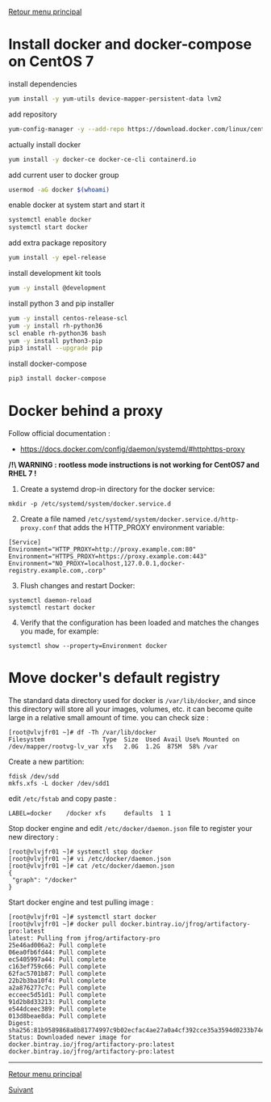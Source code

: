 [Retour menu principal](../README.md)

# Install docker and docker-compose on CentOS 7
install dependencies
```bash
yum install -y yum-utils device-mapper-persistent-data lvm2
  ```
add repository
 ```bash
yum-config-manager -y --add-repo https://download.docker.com/linux/centos/docker-ce.repo
  ```
actually install docker
```bash
yum install -y docker-ce docker-ce-cli containerd.io
```
add current user to docker group
```bash
usermod -aG docker $(whoami)
```
enable docker at system start and start it
```bash
systemctl enable docker
systemctl start docker
```
add extra package repository
```bash
yum install -y epel-release
```
install development kit tools
```bash
yum -y install @development
```
install python 3 and pip installer
```bash
yum -y install centos-release-scl
yum -y install rh-python36
scl enable rh-python36 bash
yum -y install python3-pip
pip3 install --upgrade pip
```
install docker-compose
```bash
pip3 install docker-compose
```

# Docker behind a proxy

Follow official documentation :

- https://docs.docker.com/config/daemon/systemd/#httphttps-proxy

**/!\ WARNING : rootless mode instructions is not working for CentOS7 and RHEL 7 !**

1. Create a systemd drop-in directory for the docker service:

```
mkdir -p /etc/systemd/system/docker.service.d
```

2. Create a file named `/etc/systemd/system/docker.service.d/http-proxy.conf` that adds the HTTP_PROXY environment variable:

```
[Service]
Environment="HTTP_PROXY=http://proxy.example.com:80"
Environment="HTTPS_PROXY=https://proxy.example.com:443"
Environment="NO_PROXY=localhost,127.0.0.1,docker-registry.example.com,.corp"
```

3. Flush changes and restart Docker:

```
systemctl daemon-reload
systemctl restart docker
```

4. Verify that the configuration has been loaded and matches the changes you made, for example:

```
systemctl show --property=Environment docker
```

# Move docker's default registry

The standard data directory used for docker is `/var/lib/docker`, and since this directory will store all your images, volumes, etc. it can become quite large in a relative small amount of time.
you can check size :

```console
[root@vlvjfr01 ~]# df -Th /var/lib/docker
Filesystem                Type  Size  Used Avail Use% Mounted on
/dev/mapper/rootvg-lv_var xfs   2.0G  1.2G  875M  58% /var
```

Create a new partition:

```
fdisk /dev/sdd
mkfs.xfs -L docker /dev/sdd1
```

edit `/etc/fstab` and copy paste :

```
LABEL=docker    /docker xfs     defaults  1 1
```

Stop docker engine and edit `/etc/docker/daemon.json` file to register your new directory :

```console
[root@vlvjfr01 ~]# systemctl stop docker
[root@vlvjfr01 ~]# vi /etc/docker/daemon.json
[root@vlvjfr01 ~]# cat /etc/docker/daemon.json
{
 "graph": "/docker"
}
```

Start docker engine and test pulling image :

```
[root@vlvjfr01 ~]# systemctl start docker
[root@vlvjfr01 ~]# docker pull docker.bintray.io/jfrog/artifactory-pro:latest
latest: Pulling from jfrog/artifactory-pro
25e46ad006a2: Pull complete 
06ea0fb6fd44: Pull complete 
ec5405997a44: Pull complete 
c163ef759c66: Pull complete 
62fac5701b87: Pull complete 
22b2b3ba10f4: Pull complete 
a2a876277c7c: Pull complete 
ecceec5d51d1: Pull complete 
91d2b8d33213: Pull complete 
e544dceec389: Pull complete 
013d8beae8da: Pull complete 
Digest: sha256:81b9589868a8b81774997c9b02ecfac4ae27a0a4cf392cce35a3594d0233b74e
Status: Downloaded newer image for docker.bintray.io/jfrog/artifactory-pro:latest
docker.bintray.io/jfrog/artifactory-pro:latest
```


---------------------------------------------------------------------------------------------------------------------------------

[Retour menu principal](../README.md)

[Suivant](docker-CLI.md)
